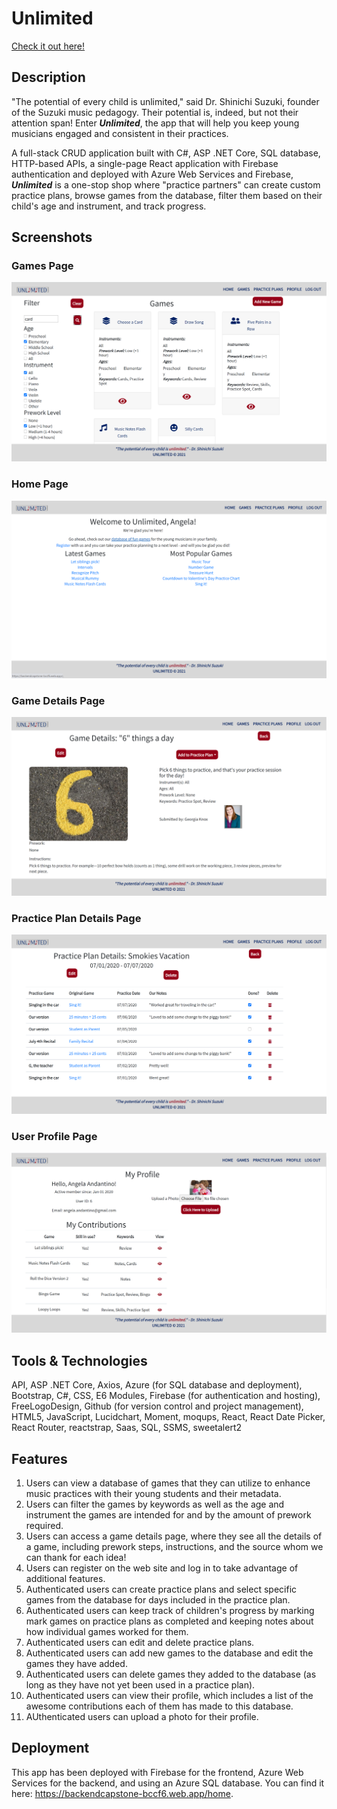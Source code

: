 # Unlimited
[Check it out here!](https://backendcapstone-bccf6.web.app/home)

## Description
"The potential of every child is unlimited," said Dr. Shinichi Suzuki, founder of the Suzuki music pedagogy. Their potential is, indeed, but not their attention span! Enter ***Unlimited***, the app that will help you keep young musicians engaged and consistent in their practices.

A full-stack CRUD application built with C#, ASP .NET Core, SQL database, HTTP-based APIs, a single-page React application with Firebase authentication and deployed with Azure Web Services and Firebase, ***Unlimited*** is a one-stop shop where "practice partners" can create custom practice plans, browse games from the database, filter them based on their child's age and instrument, and track progress.

## Screenshots
### Games Page
![Games Page](./BackendCapstone/backendcapstone.ui/src/images_backend_capstone/GamesPage.PNG)
### Home Page
![Home Page](./BackendCapstone/backendcapstone.ui/src/images_backend_capstone/HomePage.PNG)
### Game Details Page
![Game Details Page](./BackendCapstone/backendcapstone.ui/src/images_backend_capstone/GameDetailsPage.PNG)
### Practice Plan Details Page
![Practice Plan Page](./BackendCapstone/backendcapstone.ui/src/images_backend_capstone/PracticePlanPage.PNG)
### User Profile Page
![User Profile Page](./BackendCapstone/backendcapstone.ui/src/images_backend_capstone/UserProfilePage.PNG)

## Tools & Technologies
API, ASP .NET Core, Axios, Azure (for SQL database and deployment), Bootstrap, C#, CSS, E6 Modules, Firebase (for authentication and hosting), FreeLogoDesign, Github (for version control and project management), HTML5, JavaScript, Lucidchart, Moment, moqups, React, React Date Picker, React Router, reactstrap, Saas, SQL, SSMS, sweetalert2

## Features
1. Users can view a database of games that they can utilize to enhance music practices with their young students and their metadata. 
1. Users can filter the games by keywords as well as the age and instrument the games are intended for and by the amount of prework required.
1. Users can access a game details page, where they see all the details of a game, including prework steps, instructions, and the source whom we can thank for each idea!
1. Users can register on the web site and log in to take advantage of additional features.
1. Authenticated users can create practice plans and select specific games from the database for days included in the practice plan. 
1. Authenticated users can keep track of children's progress by marking mark games on practice plans as completed and keeping notes about how individual games worked for them.
1. Authenticated users can edit and delete practice plans.
1. Authenticated users can add new games to the database and edit the games they have added.
1. Authenticated users can delete games they added to the database (as long as they have not yet been used in a practice plan).
1. Authenticated users can view their profile, which includes a list of the awesome contributions each of them has made to this database.
1. AUthenticated users can upload a photo for their profile. 

## Deployment
This app has been deployed with Firebase for the frontend, Azure Web Services for the backend, and using an Azure SQL database. You can find it here: https://backendcapstone-bccf6.web.app/home.
